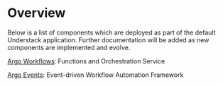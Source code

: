 # Overview

Below is a list of components which are deployed as part of the default Understack application. Further documentation
will be added as new components are implemented and evolve.

[Argo Workflows][argo-workflows]: Functions and Orchestration Service

[Argo Events][argo-events]: Event-driven Workflow Automation Framework

[argo-workflows]: <https://argo-workflows.readthedocs.io/en/latest/>
[argo-events]: <https://argoproj.github.io/argo-events/>
